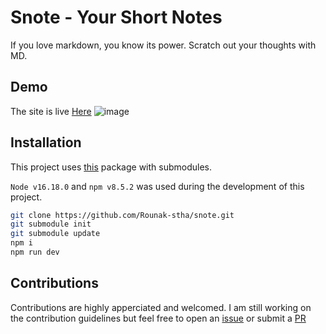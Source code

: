 # Snote - Your Short Notes

If you love markdown, you know its power. Scratch out your thoughts with MD.

## Demo

The site is live [Here](https://snote-md.vercel.app/)
![image](https://user-images.githubusercontent.com/66557682/226693147-423db13e-62bc-4238-a625-cc4d9ccd2ed2.png)


## Installation

This project uses [this](github.com/rounak-stha/markdown-editor) package with submodules.

`Node v16.18.0` and `npm v8.5.2` was used during the development of this project.

```bash
git clone https://github.com/Rounak-stha/snote.git
git submodule init
git submodule update
npm i
npm run dev
```

## Contributions

Contributions are highly apperciated and welcomed.
I am still working on the contribution guidelines but feel free to open an [issue](https://github.com/Rounak-stha/snote/issues) or submit a [PR](https://github.com/Rounak-stha/snote/pulls)
